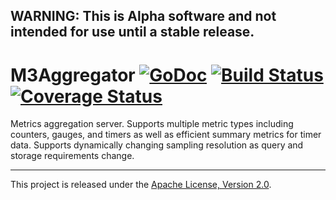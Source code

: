 ## WARNING: This is Alpha software and not intended for use until a stable release.

# M3Aggregator [![GoDoc][doc-img]][doc] [![Build Status][ci-img]][ci] [![Coverage Status][cov-img]][cov]

Metrics aggregation server. Supports multiple metric types including counters, gauges, and timers as
well as efficient summary metrics for timer data. Supports dynamically changing sampling resolution
as query and storage requirements change.

<hr>

This project is released under the [Apache License, Version 2.0](LICENSE).

[doc-img]: https://godoc.org/github.com/m3db/m3aggregator?status.svg
[doc]: https://godoc.org/github.com/m3db/m3aggregator
[ci-img]: https://travis-ci.org/m3db/m3aggregator.svg?branch=master
[ci]: https://travis-ci.org/m3db/m3aggregator
[cov-img]: https://coveralls.io/repos/m3db/m3aggregator/badge.svg?branch=master&service=github
[cov]: https://coveralls.io/github/m3db/m3aggregator?branch=master
